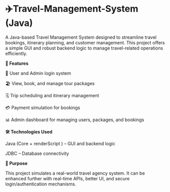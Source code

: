 # ✈️Travel-Management-System (Java)

A Java-based Travel Management System designed to streamline travel bookings, itinerary planning, and customer management. This project offers a simple GUI and robust backend logic to manage travel-related operations efficiently.

**💼 Features**

🧍 User and Admin login system

🏖️ View, book, and manage tour packages

🗓️ Trip scheduling and itinerary management

💳 Payment simulation for bookings

📊 Admin dashboard for managing users, packages, and bookings

**🛠️ Technologies Used**

Java (Core + renderScript ) – GUI and backend logic

JDBC – Database connectivity

**📌 Purpose**

This project simulates a real-world travel agency system. It can be enhanced further with real-time APIs, better UI, and secure login/authentication mechanisms.

